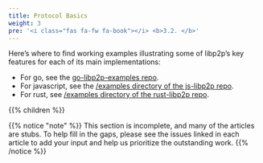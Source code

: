 ```yaml
---
title: Protocol Basics
weight: 3
pre: '<i class="fas fa-fw fa-book"></i> <b>3.2. </b>'
---
```


Here’s where to find working examples illustrating some of libp2p’s key features 
for each of its main implementations:

* For go, see the [go-libp2p-examples repo](https://github.com/libp2p/go-libp2p/tree/master/examples).
* For javascript, see the [/examples directory of the js-libp2p repo](https://github.com/libp2p/js-libp2p/tree/master/examples).
* For rust, see [/examples directory of the rust-libp2p repo](https://github.com/libp2p/rust-libp2p/tree/master/examples).

{{% children %}}

{{% notice "note" %}}
This section is incomplete, and many of the articles are stubs. To help fill in
the gaps, please see the issues linked in each article to add your input and
help us prioritize the outstanding work.
{{% /notice %}}
